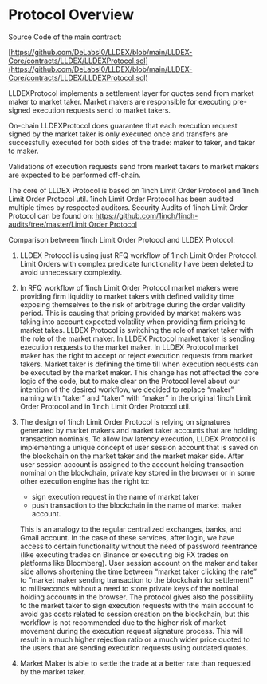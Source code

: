 # Protocol Overview

Source Code of the main contract:

[https://github.com/DeLabsI0/LLDEX/blob/main/LLDEX-Core/contracts/LLDEX/LLDEXProtocol.sol](https://github.com/DeLabsI0/LLDEX/blob/main/LLDEX-Core/contracts/LLDEX/LLDEXProtocol.sol)

LLDEXProtocol implements a settlement layer for quotes send from market maker to market taker. Market makers are responsible for executing pre-signed execution requests send to market takers. 

On-chain LLDEXProtocol does guarantee that each execution request signed by the market taker is only executed once and transfers are successfully executed for both sides of the trade: maker to taker, and taker to maker.

Validations of execution requests send from market takers to market makers are expected to be performed off-chain.



The core of LLDEX Protocol is based on 1inch Limit Order Protocol and 1inch Limit Order Protocol util. 1inch Limit Order Protocol has been audited multiple times by respected auditors. Security Audits of 1inch Limit Order Protocol can be found on: [https://github.com/1inch/1inch-audits/tree/master/Limit Order Protocol](https://github.com/1inch/1inch-audits/tree/master/Limit%20Order%20Protocol)

Comparison between 1inch Limit Order Protocol and LLDEX Protocol:

1. LLDEX Protocol is using just RFQ workflow of 1inch Limit Order Protocol. Limit Orders with complex predicate functionality have been deleted to avoid unnecessary complexity.
2. In RFQ workflow of 1inch Limit Order Protocol market makers were providing firm liquidity to market takers with defined validity time exposing themselves to the risk of arbitrage during the order validity period. This is causing that pricing provided by market makers was taking into account expected volatility when providing firm pricing to market takes. LLDEX Protocol is switching the role of market taker with the role of the market maker. In LLDEX Protocol market taker is sending execution requests to the market maker. In LLDEX Protocol market maker has the right to accept or reject execution requests from market takers. Market taker is defining the time till when execution requests can be executed by the market maker. This change has not affected the core logic of the code, but to make clear on the Protocol level about our intention of the desired workflow, we decided to replace “maker” naming with “taker” and “taker” with “maker” in the original 1inch Limit Order Protocol and in 1inch Limit Order Protocol util.
3.  The design of 1inch Limit Order Protocol is relying on signatures generated by market makers and market taker accounts that are holding transaction nominals. To allow low latency execution, LLDEX Protocol is implementing a unique concept of user session account that is saved on the blockchain on the market taker and the market maker side. After user session account is assigned to the account holding transaction nominal on the blockchain, private key stored in the browser or in some other execution engine has the right to:

    * sign execution request in the name of market taker
    * push transaction to the blockchain in the name of market maker account. 

    This is an analogy to the regular centralized exchanges, banks, and Gmail account. In the case of these services, after login, we have access to certain functionality without the need of password reentrance (like executing trades on Binance or executing big FX trades on platforms like Bloomberg). User session account on the maker and taker side allows shortening the time between “market taker clicking the rate” to “market maker sending transaction to the blockchain for settlement” to milliseconds without a need to store private keys of the nominal holding accounts in the browser. The protocol gives also the possibility to the market taker to sign execution requests with the main account to avoid gas costs related to session creation on the blockchain, but this workflow is not recommended due to the higher risk of market movement during the execution request signature process. This will result in a much higher rejection ratio or a much wider price quoted to the users that are sending execution requests using outdated quotes.
4. Market Maker is able to settle the trade at a better rate than requested by the market taker.









##
